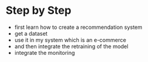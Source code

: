 # Step by Step

- first learn how to create a recommendation system
- get a dataset
- use it in my system which is an e-commerce
- and then integrate the retraining of the model
- integrate the monitoring
